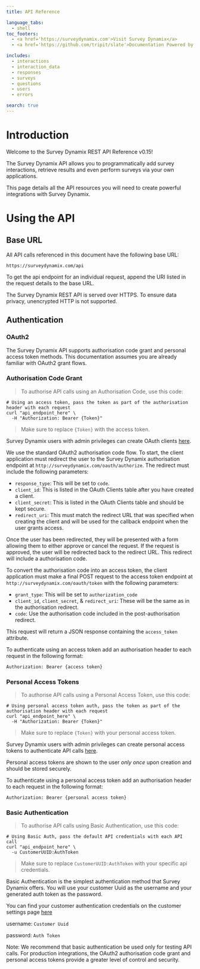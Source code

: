 ```yaml
---
title: API Reference

language_tabs:
  - shell
toc_footers:
  - <a href='https://surveydynamix.com'>Visit Survey Dynamix</a>
  - <a href='https://github.com/tripit/slate'>Documentation Powered by Slate</a>

includes:
  - interactions
  - interaction_data
  - responses
  - surveys
  - questions
  - users
  - errors

search: true
---
```


# Introduction

Welcome to the Survey Dynamix REST API Reference v0.15!

The Survey Dynamix API allows you to programmatically add survey interactions, retrieve results and even perform surveys via your own applications.

This page details all the API resources you will need to create powerful integrations with Survey Dynamix.

# Using the API

## Base URL

All API calls referenced in this document have the following base URL:

`https://surveydynamix.com/api`

To get the api endpoint for an individual request, append the URI listed in the request details to the base URL.

The Survey Dynamix REST API is served over HTTPS. To ensure data privacy, unencrypted HTTP is not supported.

## Authentication

### OAuth2

The Survey Dynamix API supports authorisation code grant and personal access token methods. This documentation assumes you are already familiar with OAuth2 grant flows.

### Authorisation Code Grant

> To authorise API calls using an Authorisation Code, use this code:

```shell
# Using an access token, pass the token as part of the authorisation header with each request
curl "api_endpoint_here" \
  -H "Authorization: Bearer {Token}"
```

> Make sure to replace `{Token}` with the access token.

Survey Dynamix users with admin privileges can create OAuth clients [here](https://surveydynamix.com/customer_settings#tab_integrations).

We use the standard OAuth2 authorisation code flow. To start, the client application must redirect the user to the Survey Dynamix authorisation endpoint at `http://surveydynamix.com/oauth/authorize`. The redirect must include the following parameters:

* `response_type`: This will be set to `code`.
* `client_id`: This is listed in the OAuth Clients table after you have created a client.
* `client_secret`: This is listed in the OAuth Clients table and should be kept secure.
* `redirect_uri`: This must match the redirect URL that was specified when creating the client and will be used for the callback endpoint when the user grants access.

Once the user has been redirected, they will be presented with a form allowing them to either approve or cancel the request. If the request is approved, the user will be redirected back to the redirect URL. This redirect will include a authorisation code.

To convert the authorisation code into an access token, the client application must make a final POST request to the access token endpoint at `http://surveydynamix.com/oauth/token` with the following parameters:

* `grant_type`: This will be set to `authorization_code`
* `client_id`, `client_secret`, & `redirect_uri`: These will be the same as in the authorisation redirect.
* `code`: Use the authorisation code included in the post-authorisation redirect.

This request will return a JSON response containing the `access_token` attribute.

To authenticate using an access token add an authorisation header to each request in the following format:

`Authorization: Bearer {access token}`


### Personal Access Tokens

> To authorise API calls using a Personal Access Token, use this code:

```shell
# Using personal access token auth, pass the token as part of the authorisation header with each request
curl "api_endpoint_here" \
  -H "Authorization: Bearer {Token}"
```

> Make sure to replace `{Token}` with your  personal access token.

Survey Dynamix users with admin privileges can create personal access tokens to authenticate API calls [here](https://surveydynamix.com/customer_settings#tab_integrations).

Personal access tokens are shown to the user *only once* upon creation and should be stored securely.

To authenticate using a personal access token add an authorisation header to each request in the following format:

`Authorization: Bearer {personal access token}`


### Basic Authentication

> To authorise API calls using Basic Authentication, use this code:

```shell
# Using Basic Auth, pass the default API credentials with each API call
curl "api_endpoint_here" \
  -u CustomerUUID:AuthToken
```

> Make sure to replace `CustomerUUID:AuthToken` with your specific api credentials.

Basic Authentication is the simplest authentication method that Survey Dynamix offers. You will use your customer Uuid as the username and your generated auth token as the password.

You can find your customer authentication credentials on the customer settings page [here](https://surveydynamix.com/customer_settings#tab_customer-credentials)

username: `Customer Uuid`

password: `Auth Token`


<aside class="notice" >Note: We recommend that basic authentication be used only for testing API calls. For production integrations, the OAuth2 authorisation code grant and personal access tokens provide a greater level of control and security. </aside>